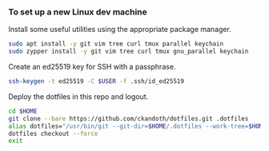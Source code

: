 ### To set up a new Linux dev machine

Install some useful utilities using the appropriate package manager.

```bash
sudo apt install -y git vim tree curl tmux parallel keychain
sudo zypper install -y git vim tree curl tmux gnu_parallel keychain
```

Create an ed25519 key for SSH with a passphrase.

```bash
ssh-keygen -t ed25519 -C $USER -f .ssh/id_ed25519
```

Deploy the dotfiles in this repo and logout.

```bash
cd $HOME
git clone --bare https://github.com/ckandoth/dotfiles.git .dotfiles
alias dotfiles="/usr/bin/git --git-dir=$HOME/.dotfiles --work-tree=$HOME"
dotfiles checkout --force
exit
```
